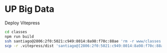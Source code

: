 UP Big Data
===========

Deploy Vitepress

```sh
cd classes
npm run build
ssh santiago@2806:2f0:5021:c949:8014:8a98:f70c:88ae 'rm -r www/classes'
scp -r .vitepress/dist 'santiago@[2806:2f0:5021:c949:8014:8a98:f70c:88ae]:www/classes'
```
